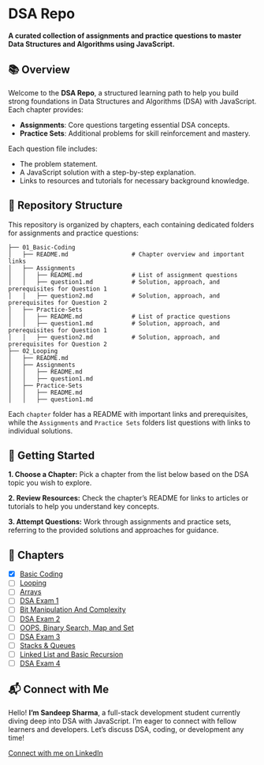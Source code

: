# DSA Repo

**A curated collection of assignments and practice questions to master Data Structures and Algorithms using JavaScript.**

## 📚 Overview

Welcome to the **DSA Repo**, a structured learning path to help you build strong foundations in Data Structures and Algorithms (DSA) with JavaScript. Each chapter provides:
- **Assignments**: Core questions targeting essential DSA concepts.
- **Practice Sets**: Additional problems for skill reinforcement and mastery.

Each question file includes:
- The problem statement.
- A JavaScript solution with a step-by-step explanation.
- Links to resources and tutorials for necessary background knowledge.

## 📂 Repository Structure

This repository is organized by chapters, each containing dedicated folders for assignments and practice questions:

```plaintext
├── 01_Basic-Coding
│   ├── README.md                  # Chapter overview and important links
│   ├── Assignments
│   │   ├── README.md              # List of assignment questions
│   │   ├── question1.md           # Solution, approach, and prerequisites for Question 1
│   │   ├── question2.md           # Solution, approach, and prerequisites for Question 2
│   ├── Practice-Sets
│   │   ├── README.md              # List of practice questions
│   │   ├── question1.md           # Solution, approach, and prerequisites for Question 1
│   │   ├── question2.md           # Solution, approach, and prerequisites for Question 2
├── 02_Looping
│   ├── README.md
│   ├── Assignments
│   │   ├── README.md
│   │   ├── question1.md
│   ├── Practice-Sets
│   │   ├── README.md
│   │   ├── question1.md
```

Each `chapter` folder has a README with important links and prerequisites, while the `Assignments` and `Practice Sets` folders list questions with links to individual solutions.

## 🚀 Getting Started

**1. Choose a Chapter:** Pick a chapter from the list below based on the DSA topic you wish to explore.

**2. Review Resources:** Check the chapter’s README for links to articles or tutorials to help you understand key concepts.

**3. Attempt Questions:** Work through assignments and practice sets, referring to the provided solutions and approaches for guidance.

## 📝 Chapters

- [x] [Basic Coding](./01_Basic-Coding/)
- [ ] [Looping](./02_Looping)
- [ ] [Arrays]()
- [ ] [DSA Exam 1]()
- [ ] [Bit Manipulation And Complexity]()
- [ ] [DSA Exam 2]()
- [ ] [OOPS, Binary Search, Map and Set]()
- [ ] [DSA Exam 3]()
- [ ] [Stacks & Queues]()
- [ ] [Linked List and Basic Recursion]()
- [ ] [DSA Exam 4]()

## 📬 Connect with Me

Hello! **I’m Sandeep Sharma**, a full-stack development student currently diving deep into DSA with JavaScript. I’m eager to connect with fellow learners and developers. Let’s discuss DSA, coding, or development any time!

[Connect with me on LinkedIn](https://www.linkedin.com/in/devsandeepsharma/)
